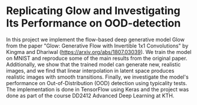# Replicating Glow and Investigating Its Performance on OOD-detection

In this project we implement the flow-based deep generative model Glow from the paper "Glow: Generative Flow with Invertible 1x1 Convolutions" by Kingma and Dhariwal (https://arxiv.org/abs/1807.03039). We train the model on MNIST and reproduce some of the main results from the original paper. Additionally, we show that the trained
model can generate new, realistic images, and we find that linear interpolation in latent space produces realistic images with smooth transitions. Finally, we investigate
the model's performance on Out-of-Distribution (OOD) detection using typicality tests. The implementation is done in TensorFlow using Keras and the project was done as part of the course DD2412 Advanced Deep Learning at KTH.

